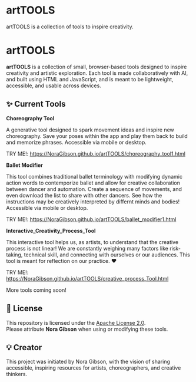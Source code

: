 # artTOOLS
artTOOLS is a collection of tools to inspire creativity.
# artTOOLS

**artTOOLS** is a collection of small, browser-based tools designed to inspire creativity and artistic exploration. Each tool is made collaboratively with AI, and built using HTML and JavaScript, and is meant to be lightweight, accessible, and usable across devices.

## ✨ Current Tools

  **Choreography Tool**  
  
A generative tool designed to spark movement ideas and inspire new choreography. Save your poses within the app and play them back to build and memorize phrases. Accessible via mobile or desktop.

TRY ME!: https://NoraGibson.github.io/artTOOLS/choreography_tool1.html

  **Ballet Modifier**
  
This tool combines traditional ballet terminology with modifying dynamic action words to contemporize ballet and allow for creative collaboration between dancer and automation. Create a sequence of movements, and even download the list to share with other dancers. See how the instructions may be creatively interpreted by differnt minds and bodies!  Accessible via mobile or desktop.

TRY ME!: https://NoraGibson.github.io/artTOOLS/ballet_modifier1.html

  **Interactive_Creativity_Process_Tool**

This interactive tool helps us, as artists, to understand that the creative process is not linear! We are constantly weighing many factors like risk-taking, technical skill, and connecting with ourselves or our audiences. This tool is meant for reflection on our practice. ❤

TRY ME!: https://NoraGibson.github.io/artTOOLS/creative_process_Tool.html

More tools coming soon!

## 📜 License

This repository is licensed under the [Apache License 2.0](LICENSE).  
Please attribute **Nora Gibson** when using or modifying these tools.

## 💡 Creator

This project was initiated by Nora Gibson, with the vision of sharing accessible, inspiring resources for artists, choreographers, and creative thinkers.
